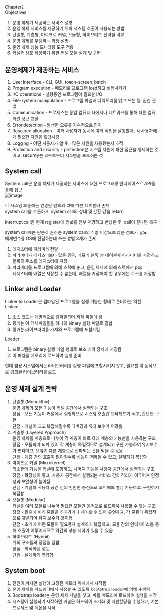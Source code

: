 Chapter2 <br/>
Objectives <br/>
1. 운영 체제가 제공하는 서비스 설명 <br/>
2. 운영 체제 서비스를 제공하기 위해 시스템 호출이 사용되는 방법<br/>
3. 단일형, 계층형, 마이크로 커널, 모듈형, 하이브리드 전략을 비교 <br/>
4. 운영 체제를 부팅하는 과정 설명 <br/>
5. 운영 체제 성능 모니터링 도구 적용 <br/>
6. 커널과 상호 작용하기 위한 커널 모듈 설계 및 구현 <br/>

운영체제가 제공하는 서비스 <br/>
-
1. User Interface - CLI, GUI, touch-screen, batch <br/>
2. Program execution - 메모리로 프로그램 load하고 실행시키기<br/>
3. I/O operations - 실행중인 프로그램이 필요한 I/O <br/>
4. File-system manipulation - 프로그램 파일과 디렉토리를 읽고 쓰는 등, 권한 관리 <br/>
5. Communication - 프로세스는 동일 컴퓨터 내에서나 네트워크를 통해 다른 컴퓨터간 정보 교환 <br/>
6. Error detection - 발생한 오류를 지속적으로 인지 <br/>
7. Resource allocation - 여러 사용자가 동시에 여러 작업을 실행할때, 각 사용자에게 필요한 자원을 할당시킴 <br/>
8. Logging - 어떤 사용자가 얼마나 많은 자원을 사용했는지 추적 <br/>
9. Protection and security - protection은 시스템 자원에 대한 접근을 통제하는 것이고, security는 외부로부터 시스템을 보호하는 것  <br/>

System call <br/>
-
System call은 운영 체제가 제공하는 서비스에 대한 프로그래밍 인터페이스로 API를 통해 접근 <br/>
![image](https://github.com/purekm/Today-I-Learned/assets/90774046/36e2ff18-658c-4f8a-9771-bee5f3f44cc6)<br/>

각 시스템 호출에는 연결된 번호와 그에 따른 테이블이 존재 <br/>
system call을 호출하고, system call의 상태 및 반환 값을 return <br/>

Interrupt call은 현재 register에 정보를 전부 저장하고 반납한 후, call이 끝나면 복구 <br/>

system call에는 단순히 원하는 system call의 식별 이상으로 많은 정보가 필요 <br/>
매개변수를 OS에 전달하는데 쓰는 방법 3개가 존재 <br/> 
1. 레지스터에 파라미터 전달 <br/>
2. 파라미터가 레지스터보다 많을 경우, 메모리 블록 or 테이블에 파라미터를 저장하고 블록의 주소를 레지스터에 저장 <br/>
3. 파라미터를 프로그램에 의해 스택에 놓고, 운영 체제에 의해 스택에서 pop <br/>
레지스터에 배열은 저장할 수 없는데, 배열을 저장해야 할 경우에는 주소를 저장함 <br/>

Linker and Loader <br/>
-
Linker 와 Loader은 컴파일된 프로그램을 실행 가능한 형태로 준비하는 역할 <br/>
Linker <br/>
1. 소스 코드는 개별적으로 컴파일되어 객체 파일이 됨 <br/>
2. 링커는 이 객체파일들을 하나의 binary 실행 파일로 결합 <br/>
3. 링커는 라이브러리를 가져와 프로그램에 포함시킴 <br/>

Loader <br/>
1. 프로그램은 binary 실행 파일 형태로 보조 기억 장치에 저장됨 <br/>
2. 이 파일을 메모리에 로드하여 실행 준비 <br/>

현대 범용 시스템에서는 라이브러리를 실행 파일에 포함시키지 않고, 필요할 때 동적으로 링크된 라이브러리를 로드 <br/>

운영 체제 설계 전략 <br/>
-
1. 단일형 (Monolithic) <br/>
   운영 체제의 모든 기능이 커널 공간에서 실행되는 구조 <br/>
   장점 - 모든 기능이 커널에서 실행되므로 시스템 호출간 오버헤드가 적고, 간단한 구현 <br/>
   단점 - 커널이 크고 복잡해질수록 디버깅과 유지 보수가 어려움 <br/>
2. 계층형 (Layered Approach) <br/>
   운영 체제를 계층으로 나누어 각 계층이 바로 아래 계층의 기능만을 사용하는 구조 <br/>
   장점 - 모듈화가 되어 있어 각 계층이 독립적으로 설계되고 구현 가능하여 유지보수가 편리하고, 오류가 다른 계층으로 전파되는 것을 막을 수 있음 <br/>
   단점 - 계층 간의 호출이 많아질수록 성능이 저하될 수 있고, 설계하기 복잡함 <br/>
3. 마이크로 커널 (Microkernel)<br/>
   최소한의 기능을 커널에 포함하고, 나머지 기능을 사용자 공간에서 실행가는 구조
   장점 - 확장성이 좋고, 사용자 공간에서 실행되는 서비스 간의 격리가 이루어져 안정성과 보안성이 높아짐<br/>
   단점 - 커널과 사용자 공간 간의 빈번한 통신으로 오버헤드 발생 가능하고, 구현하기 복잡함 <br/>
4. 모듈형 (Modular) <br/>
   커널을 여러 모듈로 나누어 필요한 모듈만 동적으로 로드하여 사용할 수 있는 구조 <br/>
   장점 - 필요에 따라 모듈을 추가하거나 제거할 수 있어 유연하고, 각 모듈이 독립적으로 개발되어 유지 보수가 용이함 <br/>
   단점 - 초기에 어떤 모듈이 필요한지 설계하기 복잡하고, 모듈 간의 인터페이스를 통해 호출이 이루어지므로 약간의 성능 저하가 있을 수 있음 <br/>
5. 하이브리드 (Hybrid) <br/>
   위의 구조들의 장점을 결합 <br/>
   장점 - 최적화된 성능 <br/>
   단점 - 설계하기 복잡합 <br/>

System boot <br/>
-
1. 전원이 켜지면 실행이 고정된 메모리 위치에서 시작됨 <br/>
2. 운영 체제를 하드웨어에서 사용할 수 있도록 bootstrap loader에 의해 수행됨<br/>
3. Bootstrap loader는 운영 체제 커널을 찾고, 이를 메모리에 로드하여 실행을 시작 <br/>
4. 시스템이 실행되기 시작하면 커널은 하드웨어 초기화 및 자원할당을 수행하고, 기본 프로세스 및 데몬을 시작 <br/>
